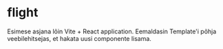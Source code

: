 # flight
Esimese asjana lõin Vite + React application. Eemaldasin Template'i põhja veebilehitsejas, et hakata uusi componente lisama.
